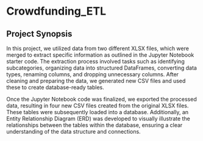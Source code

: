 # Crowdfunding_ETL

## Project Synopsis
In this project, we utilized data from two different XLSX files, which were merged to extract specific information as outlined in the Jupyter Notebook starter code. The extraction process involved tasks such as identifying subcategories, organizing data into structured DataFrames, converting data types, renaming columns, and dropping unnecessary columns. After cleaning and preparing the data, we generated new CSV files and used these to create database-ready tables.

Once the Jupyter Notebook code was finalized, we exported the processed data, resulting in four new CSV files created from the original XLSX files. These tables were subsequently loaded into a database. Additionally, an Entity Relationship Diagram (ERD) was developed to visually illustrate the relationships between the tables within the database, ensuring a clear understanding of the data structure and connections.






